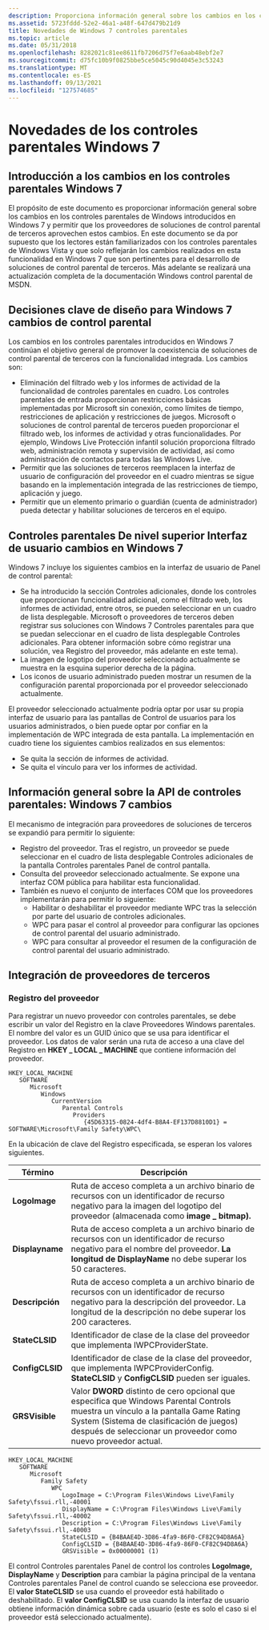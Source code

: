 ```yaml
---
description: Proporciona información general sobre los cambios en los controles Windows parentales introducidos en Windows 7.
ms.assetid: 5723fddd-52e2-46a1-a48f-647d479b21d9
title: Novedades de Windows 7 controles parentales
ms.topic: article
ms.date: 05/31/2018
ms.openlocfilehash: 8282021c81ee8611fb7206d75f7e6aab48ebf2e7
ms.sourcegitcommit: d75fc10b9f0825bbe5ce5045c90d4045e3c53243
ms.translationtype: MT
ms.contentlocale: es-ES
ms.lasthandoff: 09/13/2021
ms.locfileid: "127574685"
---
```

# <a name="whats-new-in-windows-7-parental-controls"></a>Novedades de los controles parentales Windows 7

## <a name="overview-of-parental-controls-changes-for-windows-7"></a>Introducción a los cambios en los controles parentales Windows 7

El propósito de este documento es proporcionar información general sobre los cambios en los controles parentales de Windows introducidos en Windows 7 y permitir que los proveedores de soluciones de control parental de terceros aprovechen estos cambios. En este documento se da por supuesto que los lectores están familiarizados con los controles parentales de Windows Vista y que solo reflejarán los cambios realizados en esta funcionalidad en Windows 7 que son pertinentes para el desarrollo de soluciones de control parental de terceros. Más adelante se realizará una actualización completa de la documentación Windows control parental de MSDN.

## <a name="key-design-decisions-for-windows-7-parental-control-changes"></a>Decisiones clave de diseño para Windows 7 cambios de control parental

Los cambios en los controles parentales introducidos en Windows 7 continúan el objetivo general de promover la coexistencia de soluciones de control parental de terceros con la funcionalidad integrada. Los cambios son:

-   Eliminación del filtrado web y los informes de actividad de la funcionalidad de controles parentales en cuadro. Los controles parentales de entrada proporcionan restricciones básicas implementadas por Microsoft sin conexión, como límites de tiempo, restricciones de aplicación y restricciones de juegos. Microsoft o soluciones de control parental de terceros pueden proporcionar el filtrado web, los informes de actividad y otras funcionalidades. Por ejemplo, Windows Live Protección infantil solución proporciona filtrado web, administración remota y supervisión de actividad, así como administración de contactos para todas las Windows Live.
-   Permitir que las soluciones de terceros reemplacen la interfaz de usuario de configuración del proveedor en el cuadro mientras se sigue basando en la implementación integrada de las restricciones de tiempo, aplicación y juego.
-   Permitir que un elemento primario o guardián (cuenta de administrador) pueda detectar y habilitar soluciones de terceros en el equipo.

## <a name="parental-controls-top-level-user-interface-changes-in-windows-7"></a>Controles parentales De nivel superior Interfaz de usuario cambios en Windows 7

Windows 7 incluye los siguientes cambios en la interfaz de usuario de Panel de control parental:

-   Se ha introducido la sección Controles adicionales, donde los controles que proporcionan funcionalidad adicional, como el filtrado web, los informes de actividad, entre otros, se pueden seleccionar en un cuadro de lista desplegable. Microsoft o proveedores de terceros deben registrar sus soluciones con Windows 7 Controles parentales para que se puedan seleccionar en el cuadro de lista desplegable Controles adicionales. Para obtener información sobre cómo registrar una solución, vea Registro del proveedor, más adelante en este tema).
-   La imagen de logotipo del proveedor seleccionado actualmente se muestra en la esquina superior derecha de la página.
-   Los iconos de usuario administrado pueden mostrar un resumen de la configuración parental proporcionada por el proveedor seleccionado actualmente.

El proveedor seleccionado actualmente podría optar por usar su propia interfaz de usuario para las pantallas de Control de usuarios para los usuarios administrados, o bien puede optar por confiar en la implementación de WPC integrada de esta pantalla. La implementación en cuadro tiene los siguientes cambios realizados en sus elementos:

-   Se quita la sección de informes de actividad.
-   Se quita el vínculo para ver los informes de actividad.

## <a name="parental-controls-api-overview-windows-7-changes"></a>Información general sobre la API de controles parentales: Windows 7 cambios

El mecanismo de integración para proveedores de soluciones de terceros se expandió para permitir lo siguiente:

-   Registro del proveedor. Tras el registro, un proveedor se puede seleccionar en el cuadro de lista desplegable Controles adicionales de la pantalla Controles parentales Panel de control pantalla.
-   Consulta del proveedor seleccionado actualmente. Se expone una interfaz COM pública para habilitar esta funcionalidad.
-   También es nuevo el conjunto de interfaces COM que los proveedores implementarán para permitir lo siguiente:
    -   Habilitar o deshabilitar el proveedor mediante WPC tras la selección por parte del usuario de controles adicionales.
    -   WPC para pasar el control al proveedor para configurar las opciones de control parental del usuario administrado.
    -   WPC para consultar al proveedor el resumen de la configuración de control parental del usuario administrado.

## <a name="third-party-provider-integration"></a>Integración de proveedores de terceros

### <a name="provider-registration"></a>Registro del proveedor

Para registrar un nuevo proveedor con controles parentales, se debe escribir un valor del Registro en la clave Proveedores Windows parentales. El nombre del valor es un GUID único que se usa para identificar el proveedor. Los datos de valor serán una ruta de acceso a una clave del Registro en **HKEY \_ LOCAL \_ MACHINE** que contiene información del proveedor.

```
HKEY_LOCAL_MACHINE
   SOFTWARE
      Microsoft
         Windows
            CurrentVersion
               Parental Controls
                  Providers
                     {45D63315-0824-4df4-B8A4-EF137D8810D1} = SOFTWARE\Microsoft\Family Safety\WPC\
```

En la ubicación de clave del Registro especificada, se esperan los valores siguientes.



| Término                                                                                                                 | Descripción                                                                                                                                                                                             |
|----------------------------------------------------------------------------------------------------------------------|---------------------------------------------------------------------------------------------------------------------------------------------------------------------------------------------------------|
| <span id="LogoImage"></span><span id="logoimage"></span><span id="LOGOIMAGE"></span>**LogoImage**<br/>         | Ruta de acceso completa a un archivo binario de recursos con un identificador de recurso negativo para la imagen del logotipo del proveedor (almacenada como **image \_ bitmap).**<br/>                                                        |
| <span id="DisplayName"></span><span id="displayname"></span><span id="DISPLAYNAME"></span>**Displayname**<br/> | Ruta de acceso completa a un archivo binario de recursos con un identificador de recurso negativo para el nombre del proveedor. **La longitud de DisplayName** no debe superar los 50 caracteres.<br/>                                       |
| <span id="Description"></span><span id="description"></span><span id="DESCRIPTION"></span>**Descripción**<br/> | Ruta de acceso completa a un archivo binario de recursos con un identificador de recurso negativo para la descripción del proveedor. La longitud de la descripción no debe superar los 200 caracteres.<br/>                               |
| <span id="StateCLSID"></span><span id="stateclsid"></span><span id="STATECLSID"></span>**StateCLSID**<br/>     | Identificador de clase de la clase del proveedor que implementa IWPCProviderState.<br/>                                                                                                                     |
| <span id="ConfigCLSID"></span><span id="configclsid"></span><span id="CONFIGCLSID"></span>**ConfigCLSID**<br/> | Identificador de clase de la clase del proveedor, que implementa IWPCProviderConfig. **StateCLSID** y **ConfigCLSID** pueden ser iguales.<br/>                                                               |
| <span id="GRSVisible"></span><span id="grsvisible"></span><span id="GRSVISIBLE"></span>**GRSVisible**<br/>     | Valor **DWORD** distinto de cero opcional que especifica que Windows Parental Controls muestra un vínculo a la pantalla Game Rating System (Sistema de clasificación de juegos) después de seleccionar un proveedor como nuevo proveedor actual.<br/> |



 

```
HKEY_LOCAL_MACHINE
   SOFTWARE
      Microsoft
         Family Safety
            WPC
               LogoImage = C:\Program Files\Windows Live\Family Safety\fssui.rll,-40001
               DisplayName = C:\Program Files\Windows Live\Family Safety\fssui.rll,-40002
               Description = C:\Program Files\Windows Live\Family Safety\fssui.rll,-40003
               StateCLSID = {B4BAAE4D-3D86-4fa9-86F0-CF82C94D8A6A}
               ConfigCLSID = {B4BAAE4D-3D86-4fa9-86F0-CF82C94D8A6A}
               GRSVisible = 0x00000001 (1)
```

El control Controles parentales Panel de control los controles **LogoImage,** **DisplayName** y **Description** para cambiar la página principal de la ventana Controles parentales Panel de control cuando se selecciona ese proveedor. El **valor StateCLSID** se usa cuando el proveedor está habilitado o deshabilitado. El **valor ConfigCLSID** se usa cuando la interfaz de usuario obtiene información dinámica sobre cada usuario (este es solo el caso si el proveedor está seleccionado actualmente).

 

 




